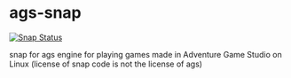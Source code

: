 # ags-snap

[![Snap Status](https://build.snapcraft.io/badge/ericoporto/ags-snap.svg)](https://build.snapcraft.io/user/ericoporto/ags-snap)

snap for ags engine for playing games made in Adventure Game Studio on Linux (license of snap code is not the license of ags)
